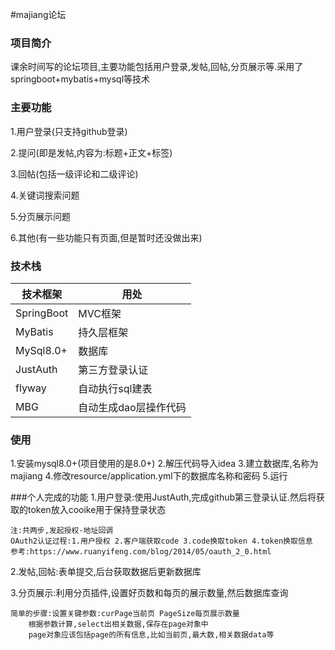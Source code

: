 #majiang论坛

### 项目简介
课余时间写的论坛项目,主要功能包括用户登录,发帖,回帖,分页展示等.采用了springboot+mybatis+mysql等技术

### 主要功能
1.用户登录(只支持github登录)

2.提问(即是发帖,内容为:标题+正文+标签)

3.回帖(包括一级评论和二级评论)

4.关键词搜索问题 

5.分页展示问题

6.其他(有一些功能只有页面,但是暂时还没做出来)

### 技术栈

|  技术框架   | 用处 |
|  ----  | ----  |
| SpringBoot  | MVC框架  |
| MyBatis  | 持久层框架 |
| MySql8.0+  | 数据库 |
| JustAuth  | 第三方登录认证 |
| flyway | 自动执行sql建表 |
| MBG | 自动生成dao层操作代码 |

### 使用
1.安装mysql8.0+(项目使用的是8.0+)
2.解压代码导入idea
3.建立数据库,名称为majiang
4.修改resource/application.yml下的数据库名称和密码
5.运行

###个人完成的功能
1.用户登录:使用JustAuth,完成github第三登录认证.然后将获取的token放入cooike用于保持登录状态
    
    注:共两步,发起授权-地址回调
    OAuth2认证过程:1.用户授权 2.客户端获取code 3.code换取token 4.token换取信息
    参考:https://www.ruanyifeng.com/blog/2014/05/oauth_2_0.html

2.发帖,回帖:表单提交,后台获取数据后更新数据库

3.分页展示:利用分页插件,设置好页数和每页的展示数量,然后数据库查询

    简单的步骤:设置关键参数:curPage当前页 PageSize每页展示数量
        根据参数计算,select出相关数据,保存在page对象中
        page对象应该包括page的所有信息,比如当前页,最大数,相关数据data等
